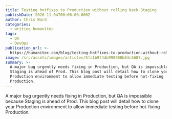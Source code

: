 ```yaml
---
title: Testing hotfixes to Production without rolling back Staging
publishDate: 2020-11-04T00:00:00.000Z
author: Chris Ward
categories:
  - writing humanitec
tags:
  - DX
  - DevOps
publication_url: >-
  https://humanitec.com/blog/testing-hotfixes-to-production-without-rolling-back-staging
image: /src/assets/images/articles/5fa1b9f4db998980b63c5607.jpg
summary: >-
  A major bug urgently needs fixing in Production, but QA is impossible because
  Staging is ahead of Prod. This blog post will detail how to clone your
  Production environment to allow immediate testing before hot-fixing
  Production.
---
```


A major bug urgently needs fixing in Production, but QA is impossible because Staging is ahead of Prod. This blog post will detail how to clone your Production environment to allow immediate testing before hot-fixing Production.

